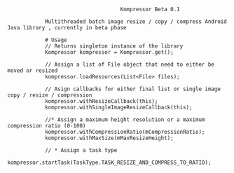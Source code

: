                                         Kompressor Beta 0.1 
                                  
                Multithreaded batch image resize / copy / compress Android Java library , currently in beta phase

                # Usage
                // Returns singleton instance of the library 
                Kompressor kompressor = Kompressor.get(); 
                
                // Assign a list of File object that need to either be moved or resized
                kompressor.loadResources(List<File> files); 
                
                // Asign callbacks for either final list or single image copy / resize / compression 
                kompressor.withResizeCallback(this);
                kompressor.withSingleImageResizeCallback(this);
                
                //* Assign a maximum height resolution or a maximum compression ratio (0-100)
                kompressor.withCompressionRatio(mCompressionRatio);
                kompressor.withMaxSize(mMaxResizeHeight);
                
                // * Assign a task type
                kompressor.startTask(TaskType.TASK_RESIZE_AND_COMPRESS_TO_RATIO);
              
        
